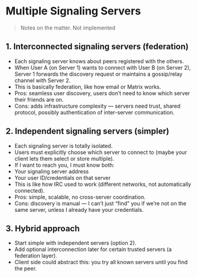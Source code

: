 # Multiple Signaling Servers

> Notes on the matter. Not implemented

## 1. Interconnected signaling servers (federation)

- Each signaling server knows about peers registered with the others.
- When User A (on Server 1) wants to connect with User B (on Server 2), Server 1 forwards the discovery request or maintains a gossip/relay channel with Server 2.
- This is basically federation, like how email or Matrix works.
- Pros: seamless user discovery, users don’t need to know which server their friends are on.
- Cons: adds infrastructure complexity — servers need trust, shared protocol, possibly authentication of inter-server communication.

## 2. Independent signaling servers (simpler)

- Each signaling server is totally isolated.
- Users must explicitly choose which server to connect to (maybe your client lets them select or store multiple).
- If I want to reach you, I must know both:
- Your signaling server address
- Your user ID/credentials on that server
- This is like how IRC used to work (different networks, not automatically connected).
- Pros: simple, scalable, no cross-server coordination.
- Cons: discovery is manual — I can’t just “find” you if we’re not on the same server, unless I already have your credentials.

## 3. Hybrid approach

- Start simple with independent servers (option 2).
- Add optional interconnection later for certain trusted servers (a federation layer).
- Client side could abstract this: you try all known servers until you find the peer.
